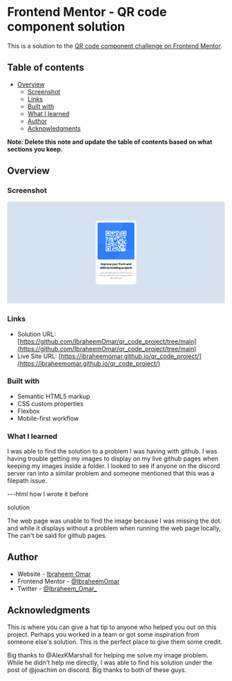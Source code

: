 # Frontend Mentor - QR code component solution

This is a solution to the [QR code component challenge on Frontend Mentor](https://www.frontendmentor.io/challenges/qr-code-component-iux_sIO_H). 

## Table of contents

- [Overview](#overview)
  - [Screenshot](#screenshot)
  - [Links](#links)
  - [Built with](#built-with)
  - [What I learned](#what-i-learned)
  - [Author](#author)
  - [Acknowledgments](#acknowledgments)

**Note: Delete this note and update the table of contents based on what sections you keep.**

## Overview

### Screenshot

![](/images/screenshot.png)



### Links

- Solution URL: [https://github.com/IbraheemOmar/qr_code_project/tree/main](https://github.com/IbraheemOmar/qr_code_project/tree/main)
- Live Site URL: [https://ibraheemomar.github.io/qr_code_project/](https://ibraheemomar.github.io/qr_code_project/)


### Built with

- Semantic HTML5 markup
- CSS custom properties
- Flexbox
- Mobile-first workflow



### What I learned

I was able to find the solution to a problem I was having with github. I was having trouble getting my images to display on my live github pages when keeping my images inside a folder. I looked to see if anyone on the discord server ran into a similar problem and someone mentioned that this was a filepath issue.

---html
how I wrote it before
 <img src="/images/image-code.png" alt="" >

solution
<img src="./images/image-code.png" alt="">

The web page was unable to find the image because I was missing the dot. and while it displays without a problem when running the web page locally, The can't be said for github pages.




## Author

- Website - [Ibraheem Omar](https://ibraheemomar.github.io/)
- Frontend Mentor - [@IbraheemOmar](https://www.frontendmentor.io/profile/IbraheemOmar)
- Twitter - [@Ibraheem_Omar_](https://twitter.com/Ibraheem_Omar_)


## Acknowledgments

This is where you can give a hat tip to anyone who helped you out on this project. Perhaps you worked in a team or got some inspiration from someone else's solution. This is the perfect place to give them some credit.

Big thanks to @AlexKMarshall for helping me solve my image problem. While he didn't help me directly, I was able to find his solution under the post of @joachim on discord. Big thanks to both of these guys.

